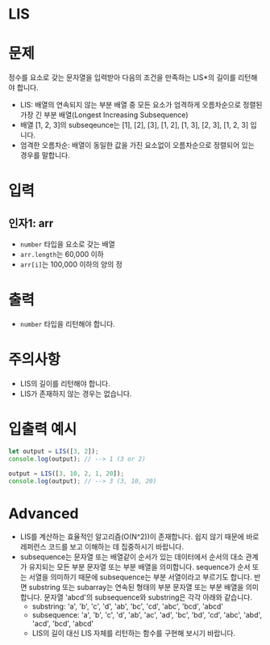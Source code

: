 # LIS
# 문제
정수를 요소로 갖는 문자열을 입력받아 다음의 조건을 만족하는 LIS*의 길이를 리턴해야 합니다.

- LIS: 배열의 연속되지 않는 부분 배열 중 모든 요소가 엄격하게 오름차순으로 정렬된 가장 긴 부분 배열(Longest Increasing Subsequence)
- 배열 [1, 2, 3]의 subseqeunce는 [1], [2], [3], [1, 2], [1, 3], [2, 3], [1, 2, 3] 입니다.
- 엄격한 오름차순: 배열이 동일한 값을 가진 요소없이 오름차순으로 정렬되어 있는 경우를 말합니다.

# 입력
## 인자1: arr
- `number` 타입을 요소로 갖는 배열
- `arr.length`는 60,000 이하
- `arr[i]`는 100,000 이하의 양의 정


# 출력
- `number` 타입을 리턴해야 합니다.

# 주의사항
- LIS의 길이를 리턴해야 합니다.
- LIS가 존재하지 않는 경우는 없습니다.

# 입출력 예시
```javascript
let output = LIS([3, 2]);
console.log(output); // --> 1 (3 or 2)

output = LIS([3, 10, 2, 1, 20]);
console.log(output); // --> 3 (3, 10, 20)
```

# Advanced
- LIS를 계산하는 효율적인 알고리즘(O(N^2))이 존재합니다. 쉽지 않기 때문에 바로 레퍼런스 코드를 보고 이해하는 데 집중하시기 바랍니다.
- subsequence는 문자열 또는 배열같이 순서가 있는 데이터에서 순서의 대소 관계가 유지되는 모든 부분 문자열 또는 부분 배열을 의미합니다. sequence가 순서 또는 서열을 의미하기 때문에 subsequence는 부분 서열이라고 부르기도 합니다. 반면 substring 또는 subarray는 연속된 형태의 부분 문자열 또는 부분 배열을 의미합니다. 문자열 'abcd'의 subsequence와 substring은 각각 아래와 같습니다.
    - substring: 'a', 'b', 'c', 'd', 'ab', 'bc', 'cd', 'abc', 'bcd', 'abcd'
    - subsequence: 'a', 'b', 'c', 'd', 'ab', 'ac', 'ad', 'bc', 'bd', 'cd', 'abc', 'abd', 'acd', 'bcd', 'abcd'
    - LIS의 길이 대신 LIS 자체를 리턴하는 함수를 구현해 보시기 바랍니다.